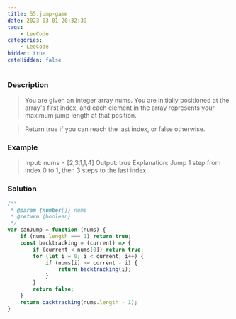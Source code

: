 ```yaml
---
title: 55.jump-game
date: 2023-03-01 20:32:39
tags:
    - LeeCode
categories:
    - LeeCode
hidden: true
cateHidden: false
---
```



### Description

> You are given an integer array nums. You are initially positioned at the array's first index, and each element in the array represents your maximum jump length at that position.

> Return true if you can reach the last index, or false otherwise.

### Example

> Input: nums = [2,3,1,1,4]
Output: true
Explanation: Jump 1 step from index 0 to 1, then 3 steps to the last index.

### Solution

```js
/**
 * @param {number[]} nums
 * @return {boolean}
 */
var canJump = function (nums) {
    if (nums.length === 1) return true;
    const backtracking = (current) => {
        if (current < nums[0]) return true;
        for (let i = 0; i < current; i++) {
            if (nums[i] >= current - i) {
                return backtracking(i);
            }
        }
        return false;
    }
    return backtracking(nums.length - 1);
}

```
